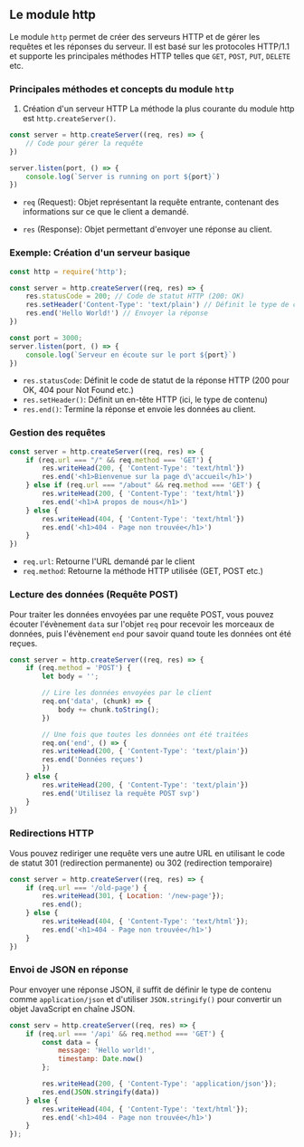 ## Le module http

Le module `http` permet de créer des serveurs HTTP et de gérer les requêtes et les réponses du serveur. Il est basé sur les protocoles HTTP/1.1 et supporte les principales méthodes HTTP telles que `GET`, `POST`, `PUT`, `DELETE` etc.

### Principales méthodes et concepts du module `http`

1. Création d'un serveur HTTP
La méthode la plus courante du module http est `http.createServer()`.

```js
const server = http.createServer((req, res) => {
    // Code pour gérer la requête
})

server.listen(port, () => {
    console.log(`Server is running on port ${port}`)
})
```
- `req` (Request): Objet représentant la requête entrante, contenant des informations sur ce que le client a demandé.

- `res` (Response): Objet permettant d'envoyer une réponse au client.

### Exemple: Création d'un serveur basique

```js
const http = require('http');

const server = http.createServer((req, res) => {
    res.statusCode = 200; // Code de statut HTTP (200: OK)
    res.setHeader('Content-Type': 'text/plain') // Définit le type de contenu de la réponse
    res.end('Hello World!') // Envoyer la réponse
})

const port = 3000;
server.listen(port, () => {
    console.log(`Serveur en écoute sur le port ${port}`)
})
```

- `res.statusCode`: Définit le code de statut de la réponse HTTP (200 pour OK, 404 pour Not Found etc.)
- `res.setHeader()`: Définit un en-tête HTTP (ici, le type de contenu)
- `res.end()`: Termine la réponse et envoie les données au client.

### Gestion des requêtes

```js
const server = http.createServer((req, res) => {
    if (req.url === "/" && req.method === 'GET') {
        res.writeHead(200, { 'Content-Type': 'text/html'})
        res.end('<h1>Bienvenue sur la page d\'accueil</h1>')
    } else if (req.url === "/about" && req.method === 'GET') {
        res.writeHead(200, { 'Content-Type': 'text/html'})
        res.end('<h1>A propos de nous</h1>')
    } else {
        res.writeHead(404, { 'Content-Type': 'text/html'})
        res.end('<h1>404 - Page non trouvée</h1>')
    }
})
```

- `req.url`: Retourne l'URL demandé par le client
- `req.method`: Retourne la méthode HTTP utilisée (GET, POST etc.)

### Lecture des données (Requête POST)

Pour traiter les données envoyées par une requête POST, vous pouvez écouter l'évènement `data` sur l'objet `req` pour recevoir les morceaux de données, puis l'évènement `end` pour savoir quand toute les données ont été reçues.

```js
const server = http.createServer((req, res) => {
    if (req.method = 'POST') {
        let body = '';

        // Lire les données envoyées par le client
        req.on('data', (chunk) => {
            body += chunk.toString();
        })

        // Une fois que toutes les données ont été traitées
        req.on('end', () => {
        res.writeHead(200, { 'Content-Type': 'text/plain'})
        res.end('Données reçues')
        })
    } else {
        res.writeHead(200, { 'Content-Type': 'text/plain'})
        res.end('Utilisez la requête POST svp')
    }
})
```

### Redirections HTTP

Vous pouvez rediriger une requête vers une autre URL en utilisant le code de statut 301 (redirection permanente) ou 302 (redirection temporaire)

```js
const server = http.createServer((req, res) => {
    if (req.url === '/old-page') {
        res.writeHead(301, { Location: '/new-page'});
        res.end();
    } else {
        res.writeHead(404, { 'Content-Type': 'text/html'});
        res.end('<h1>404 - Page non trouvée</h1>')
    }
})
```

### Envoi de JSON en réponse

Pour envoyer une réponse JSON, il suffit de définir le type de contenu comme `application/json` et d'utiliser `JSON.stringify()` pour convertir un objet JavaScript en chaîne JSON.

```js
const serv = http.createServer((req, res) => {
    if (req.url === '/api' && req.method === 'GET') {
        const data = {
            message: 'Hello world!',
            timestamp: Date.now()
        };

        res.writeHead(200, { 'Content-Type': 'application/json'});
        res.end(JSON.stringify(data))
    } else {
        res.writeHead(404, { 'Content-Type': 'text/html'});
        res.end('<h1>404 - Page non trouvée</h1>')
    }
});
```